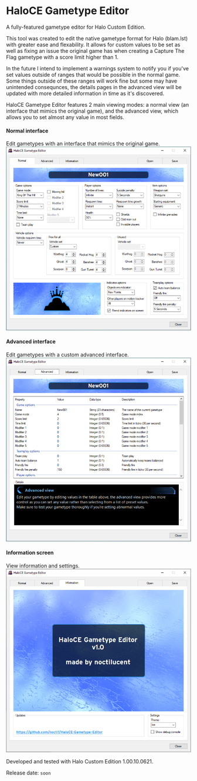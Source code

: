 # HaloCE Gametype Editor
A fully-featured gametype editor for Halo Custom Edition.

This tool was created to edit the native gametype format for Halo (blam.lst) with greater ease and flexability.
It allows for custom values to be set as well as fixing an issue the original game has when creating a Capture The Flag gametype with a score limit higher than 1.

In the future I intend to implement a warnings system to notify you if you've set values outside of ranges that would be possible in the normal game.
Some things outside of these ranges will work fine but some may have unintended consequnces, the details pages in the advanced view will be updated with more detailed information in time as it's discovered.

HaloCE Gametype Editor features 2 main viewing modes: a normal view (an interface that mimics the original game), and the advanced view, which allows you to set almost any value in most fields. 

#### Normal interface
Edit gametypes with an interface that mimics the original game.
![HaloCE Gametype Editor (Normal)](assets/interface_normal.png)

#### Advanced interface
Edit gametypes with a custom advanced interface.
![HaloCE Gametype Editor (Advanced)](assets/interface_advanced.png)

#### Information screen
View information and settings.
![HaloCE Gametype Editor (Information)](assets/interface_information.png)

Developed and tested with Halo Custom Edition 1.00.10.0621.

Release date: `soon`